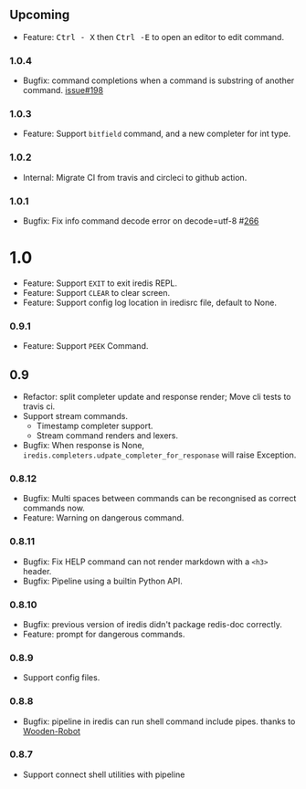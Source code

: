 ## Upcoming

* Feature: <kbd>Ctrl - X</kbd> then <kbd>Ctrl -E</kbd> to open an editor to edit
command.

### 1.0.4

* Bugfix: command completions when a command is substring of another command. [issue#198](https://github.com/laixintao/iredis/issues/198)

### 1.0.3

* Feature: Support `bitfield` command, and a new completer for int type.

### 1.0.2

* Internal: Migrate CI from travis and circleci to github action.

### 1.0.1

* Bugfix: Fix info command decode error on decode=utf-8 #[266](https://github.com/laixintao/iredis/pull/266)

# 1.0

* Feature: Support `EXIT` to exit iredis REPL.
* Feature: Support `CLEAR` to clear screen.
* Feature: Support config log location in iredisrc file, default to None.

### 0.9.1

* Feature: Support `PEEK` Command.

## 0.9

* Refactor: split completer update and response render; Move cli tests to 
travis ci.
* Support stream commands.
	* Timestamp completer support.
	* Stream command renders and lexers.
* Bugfix: When response is None,
	`iredis.completers.udpate_completer_for_responase` will raise Exception.

### 0.8.12

* Bugfix: Multi spaces between commands can be recongnised as correct
commands now.
* Feature: Warning on dangerous command.

### 0.8.11

* Bugfix: Fix HELP command can not render markdown with a `<h3>` header.
* Bugfix: Pipeline using a builtin Python API.

### 0.8.10

* Bugfix: previous version of iredis didn't package redis-doc correctly.
* Feature: prompt for dangerous commands.

### 0.8.9

* Support config files.

### 0.8.8

* Bugfix: pipeline in iredis can run shell command include pipes. thanks
to [Wooden-Robot](https://github.com/Wooden-Robot)

### 0.8.7

* Support connect shell utilities with pipeline
